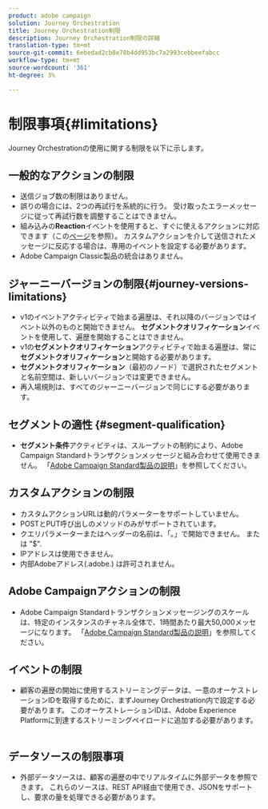 ```yaml
---
product: adobe campaign
solution: Journey Orchestration
title: Journey Orchestration制限
description: Journey Orchestration制限の詳細
translation-type: tm+mt
source-git-commit: 6ebedad2cb8e78b4dd953bc7a2993cebbeefabcc
workflow-type: tm+mt
source-wordcount: '361'
ht-degree: 3%

---
```



# 制限事項{#limitations}

Journey Orchestrationの使用に関する制限を以下に示します。

## 一般的なアクションの制限

* 送信ジョブ数の制限はありません。 
* 誤りの場合には、2つの再試行を系統的に行う。 受け取ったエラーメッセージに従って再試行数を調整することはできません。 
* 組み込みの&#x200B;**Reaction**&#x200B;イベントを使用すると、すぐに使えるアクションに対応できます（この[ページ](../building-journeys/reaction-events.md)を参照）。 カスタムアクションを介して送信されたメッセージに反応する場合は、専用のイベントを設定する必要があります。 
* Adobe Campaign Classic製品の統合はありません。

## ジャーニーバージョンの制限{#journey-versions-limitations}

* v1のイベントアクティビティで始まる遍歴は、それ以降のバージョンではイベント以外のものと開始できません。 **セグメントクオリフィケーション**&#x200B;イベントを使用して、遍歴を開始することはできません。
* v1の&#x200B;**セグメントクオリフィケーション**&#x200B;アクティビティで始まる遍歴は、常に&#x200B;**セグメントクオリフィケーション**&#x200B;と開始する必要があります。
* **セグメントクオリフィケーション**（最初のノード）で選択されたセグメントと名前空間は、新しいバージョンでは変更できません。
* 再入場規則は、すべてのジャーニーバージョンで同じにする必要があります。

## セグメントの適性 {#segment-qualification}

* **セグメント条件**&#x200B;アクティビティは、スループットの制約により、Adobe Campaign Standardトランザクションメッセージと組み合わせて使用できません。 「[Adobe Campaign Standard製品の説明](https://helpx.adobe.com/jp/legal/product-descriptions/campaign-standard.html)」を参照してください。 
 

## カスタムアクションの制限

* カスタムアクションURLは動的パラメーターをサポートしていません。 
* POSTとPUT呼び出しのメソッドのみがサポートされています。 
* クエリパラメーターまたはヘッダーの名前は、「。」で開始できません。 または &quot;$&quot;. 
* IPアドレスは使用できません。 
* 内部Adobeアドレス(.adobe.) は許可されません。
 

## Adobe Campaignアクションの制限

* Adobe Campaign Standardトランザクションメッセージングのスケールは、特定のインスタンスのチャネル全体で、1時間あたり最大50,000メッセージになります。 「[Adobe Campaign Standard製品の説明](https://helpx.adobe.com/legal/product-descriptions/campaign-standard.html)」を参照してください。 
 

## イベントの制限

* 顧客の遍歴の開始に使用するストリーミングデータは、一意のオーケストレーションIDを取得するために、まずJourney Orchestration内で設定する必要があります。 このオーケストレーションIDは、Adobe Experience Platformに到達するストリーミングペイロードに追加する必要があります。
 

## データソースの制限事項

* 外部データソースは、顧客の遍歴の中でリアルタイムに外部データを参照できます。 これらのソースは、REST API経由で使用でき、JSONをサポートし、要求の量を処理できる必要があります。